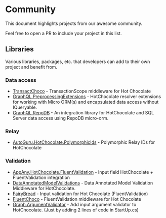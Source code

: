 # Community

This document highlights projects from our awesome community. 

Feel free to open a PR to include your project in this list.

## Libraries

Various libraries, packages, etc. that developers can add to their own project and benefit from.

### Data access

- [TransactChoco](https://github.com/dalrankov/TransactChoco) - TransactionScope middleware for Hot Chocolate
- [GraphQL.PreprocessingExtensions](https://github.com/cajuncoding/GraphQL.RepoDB/tree/main/GraphQL.PreProcessingExtensions) - HotChocolate resolver extensions for working with Micro ORM(s) and encapsulated data access without IQueryable.
- [GraphQL.RepoDB](https://github.com/cajuncoding/GraphQL.RepoDB) - An integration library for HotChocolate and SQL Server data access using RepoDB micro-orm.

### Relay

- [AutoGuru.HotChocolate.PolymorphicIds](https://github.com/autoguru-au/hotchocolate-polymorphic-ids) - Polymorphic Relay IDs for HotChocolate

### Validation

- [AppAny.HotChocolate.FluentValidation](https://github.com/appany/AppAny.HotChocolate.FluentValidation) - Input field HotChocolate + FluentValidation integration
- [DataAnnotatedModelValidations](https://github.com/fiakkasa/DataAnnotatedModelValidations) - Data Annotated Model Validation Middleware for HotChocolate.
- [FairyBread](https://github.com/benmccallum/fairybread) - Input validation for Hot Chocolate (FluentValidation)
- [FluentChoco](https://github.com/dalrankov/FluentChoco) - FluentValidation middleware for Hot Chocolate
- [Graph.ArgumentValidator](https://github.com/VarunSaiTeja/Graph.ArgumentValidator) - Add input argument validator to HotChocolate. (Just by adding 2 lines of code in StartUp.cs)
 
